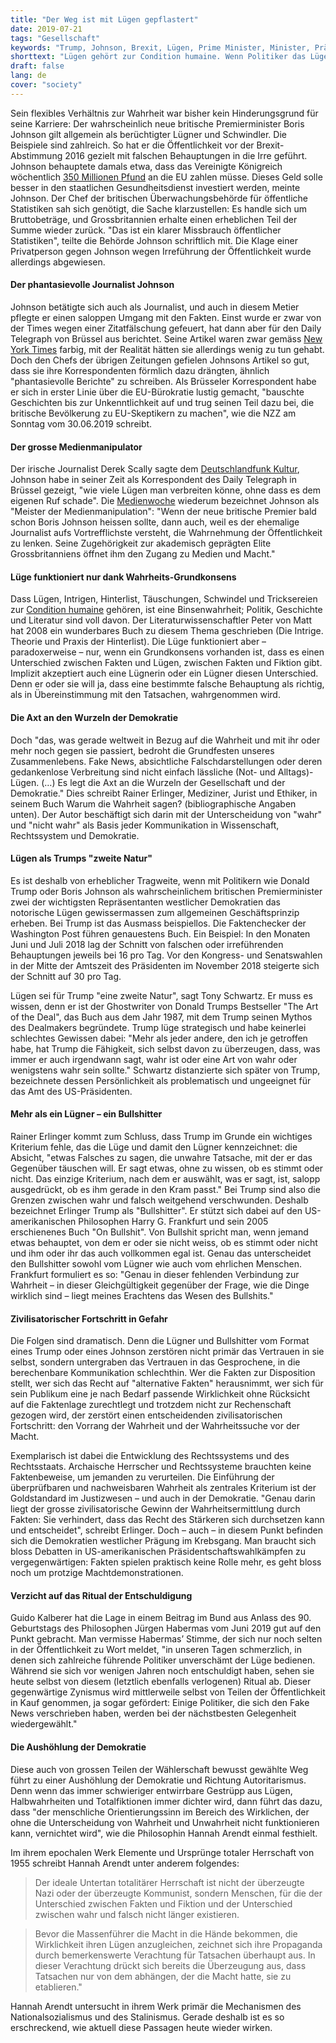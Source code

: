 ```yaml
---
title: "Der Weg ist mit Lügen gepflastert"
date: 2019-07-21
tags: "Gesellschaft"
keywords: "Trump, Johnson, Brexit, Lügen, Prime Minister, Minister, Präsident, USA, Krieg, Lügner"
shorttext: "Lügen gehört zur Condition humaine. Wenn Politiker das Lügen aber zum 'Geschäftsprinzip' erheben, ist die Demokratie in Gefahr."
draft: false
lang: de
cover: "society"
---
```


Sein flexibles Verhältnis zur Wahrheit war bisher kein Hinderungsgrund für seine Karriere: Der wahrscheinlich neue britische Premierminister Boris Johnson gilt allgemein als berüchtigter Lügner und Schwindler. Die Beispiele sind zahlreich. So hat er die Öffentlichkeit vor der Brexit-Abstimmung 2016 gezielt mit falschen Behauptungen in die Irre geführt. Johnson behauptete damals etwa, dass das Vereinigte Königreich wöchentlich [350 Millionen Pfund](https://www.manager-magazin.de/politik/europa/boris-johnson-droht-gerichtsprozess-wegen-luegen-bei-brexit-kampagne-a-1269103.html "Boris Johnson droht Prozess wegen Lügen zum Brexit") an die EU zahlen müsse. Dieses Geld solle besser in den staatlichen Gesundheitsdienst investiert werden, meinte Johnson. Der Chef der britischen Überwachungsbehörde für öffentliche Statistiken sah sich genötigt, die Sache klarzustellen: Es handle sich um Bruttobeträge, und Grossbritannien erhalte einen erheblichen Teil der Summe wieder zurück. "Das ist ein klarer Missbrauch öffentlicher Statistiken", teilte die Behörde Johnson schriftlich mit. Die Klage einer Privatperson gegen Johnson wegen Irreführung der Öffentlichkeit wurde allerdings abgewiesen.

#### Der phantasievolle Journalist Johnson

Johnson betätigte sich auch als Journalist, und auch in diesem Metier pflegte er einen saloppen Umgang mit den Fakten. Einst wurde er zwar von der Times wegen einer Zitatfälschung gefeuert, hat dann aber für den Daily Telegraph von Brüssel aus berichtet. Seine Artikel waren zwar gemäss [New York Times](https://www.nytimes.com/2016/06/22/opinion/who-is-to-blame-for-brexits-appeal-british-newspapers.html "Who Is to Blame for Brexit’s Appeal? British Newspapers") farbig, mit der Realität hätten sie allerdings wenig zu tun gehabt. Doch den Chefs der übrigen Zeitungen gefielen Johnsons Artikel so gut, dass sie ihre Korrespondenten förmlich dazu drängten, ähnlich "phantasievolle Berichte" zu schreiben. Als Brüsseler Korrespondent habe er sich in erster Linie über die EU-Bürokratie lustig gemacht, "bauschte Geschichten bis zur Unkenntlichkeit auf und trug seinen Teil dazu bei, die britische Bevölkerung zu EU-Skeptikern zu machen", wie die NZZ am Sonntag vom 30.06.2019 schreibt.

#### Der grosse Medienmanipulator

Der irische Journalist Derek Scally sagte dem [Deutschlandfunk Kultur](https://www.deutschlandfunkkultur.de/boris-johnson-und-donald-trump-alt-und-weiss-und-ohne-drang.2950.de.html?dram:article_id=451756 "Alt und weiß und ohne Drang zur Wahrheit"), Johnson habe in seiner Zeit als Korrespondent des Daily Telegraph in Brüssel gezeigt, "wie viele Lügen man verbreiten könne, ohne dass es dem eigenen Ruf schade". Die [Medienwoche](https://medienwoche.ch/2019/07/09/boris-johnson-der-ehemalige-journalist-als-meister-der-medienmanipulation/ "Boris Johnson, der ehemalige Journalist als Meister der Medienmanipulation") wiederum bezeichnet Johnson als "Meister der Medienmanipulation": "Wenn der neue britische Premier bald schon Boris Johnson heissen sollte, dann auch, weil es der ehemalige Journalist aufs Vortrefflichste versteht, die Wahrnehmung der Öffentlichkeit zu lenken. Seine Zugehörigkeit zur akademisch geprägten Elite Grossbritanniens öffnet ihm den Zugang zu Medien und Macht."

#### Lüge funktioniert nur dank Wahrheits-Grundkonsens

Dass Lügen, Intrigen, Hinterlist, Täuschungen, Schwindel und Tricksereien zur [Condition humaine](https://de.wikipedia.org/wiki/Conditio_humana "Conditio humana") gehören, ist eine Binsenwahrheit; Politik, Geschichte und Literatur sind voll davon. Der Literaturwissenschaftler Peter von Matt hat 2008 ein wunderbares Buch zu diesem Thema geschrieben (Die Intrige. Theorie und Praxis der Hinterlist). Die Lüge funktioniert aber – paradoxerweise – nur, wenn ein Grundkonsens vorhanden ist, dass es einen Unterschied zwischen Fakten und Lügen, zwischen Fakten und Fiktion gibt. Implizit akzeptiert auch eine Lügnerin oder ein Lügner diesen Unterschied. Denn er oder sie will ja, dass eine bestimmte falsche Behauptung als richtig, als in Übereinstimmung mit den Tatsachen, wahrgenommen wird.

#### Die Axt an den Wurzeln der Demokratie

Doch "das, was gerade weltweit in Bezug auf die Wahrheit und mit ihr oder mehr noch gegen sie passiert, bedroht die Grundfesten unseres Zusammenlebens. Fake News, absichtliche Falschdarstellungen oder deren gedankenlose Verbreitung sind nicht einfach lässliche (Not- und Alltags)-Lügen. (…) Es legt die Axt an die Wurzeln der Gesellschaft und der Demokratie." Dies schreibt Rainer Erlinger, Mediziner, Jurist und Ethiker, in seinem Buch Warum die Wahrheit sagen? (bibliographische Angaben unten). Der Autor beschäftigt sich darin mit der Unterscheidung von "wahr" und "nicht wahr" als Basis jeder Kommunikation in Wissenschaft, Rechtssystem und Demokratie.

#### Lügen als Trumps "zweite Natur"

Es ist deshalb von erheblicher Tragweite, wenn mit Politikern wie Donald Trump oder Boris Johnson als wahrscheinlichem britischen Premierminister zwei der wichtigsten Repräsentanten westlicher Demokratien das notorische Lügen gewissermassen zum allgemeinen Geschäftsprinzip erheben. Bei Trump ist das Ausmass beispiellos. Die Faktenchecker der Washington Post führen genauestens Buch. Ein Beispiel: In den Monaten Juni und Juli 2018 lag der Schnitt von falschen oder irreführenden Behauptungen jeweils bei 16 pro Tag. Vor den Kongress- und Senatswahlen in der Mitte der Amtszeit des Präsidenten im November 2018 steigerte sich der Schnitt auf 30 pro Tag.

Lügen sei für Trump "eine zweite Natur", sagt Tony Schwartz. Er muss es wissen, denn er ist der Ghostwriter von Donald Trumps Bestseller "The Art of the Deal", das Buch aus dem Jahr 1987, mit dem Trump seinen Mythos des Dealmakers begründete. Trump lüge strategisch und habe keinerlei schlechtes Gewissen dabei: "Mehr als jeder andere, den ich je getroffen habe, hat Trump die Fähigkeit, sich selbst davon zu überzeugen, dass, was immer er auch irgendwann sagt, wahr ist oder eine Art von wahr oder wenigstens wahr sein sollte." Schwartz distanzierte sich später von Trump, bezeichnete dessen Persönlichkeit als problematisch und ungeeignet für das Amt des US-Präsidenten.

#### Mehr als ein Lügner – ein Bullshitter

Rainer Erlinger kommt zum Schluss, dass Trump im Grunde ein wichtiges Kriterium fehle, das die Lüge und damit den Lügner kennzeichnet: die Absicht, "etwas Falsches zu sagen, die unwahre Tatsache, mit der er das Gegenüber täuschen will. Er sagt etwas, ohne zu wissen, ob es stimmt oder nicht. Das einzige Kriterium, nach dem er auswählt, was er sagt, ist, salopp ausgedrückt, ob es ihm gerade in den Kram passt." Bei Trump sind also die Grenzen zwischen wahr und falsch weitgehend verschwunden. Deshalb bezeichnet Erlinger Trump als "Bullshitter". Er stützt sich dabei auf den US-amerikanischen Philosophen Harry G. Frankfurt und sein 2005 erschienenes Buch "On Bullshit". Von Bullshit spricht man, wenn jemand etwas behauptet, von dem er oder sie nicht weiss, ob es stimmt oder nicht und ihm oder ihr das auch vollkommen egal ist. Genau das unterscheidet den Bullshitter sowohl vom Lügner wie auch vom ehrlichen Menschen. Frankfurt formuliert es so: "Genau in dieser fehlenden Verbindung zur Wahrheit – in dieser Gleichgültigkeit gegenüber der Frage, wie die Dinge wirklich sind – liegt meines Erachtens das Wesen des Bullshits."

#### Zivilisatorischer Fortschritt in Gefahr

Die Folgen sind dramatisch. Denn die Lügner und Bullshitter vom Format eines Trump oder eines Johnson zerstören nicht primär das Vertrauen in sie selbst, sondern untergraben das Vertrauen in das Gesprochene, in die berechenbare Kommunikation schlechthin. Wer die Fakten zur Disposition stellt, wer sich das Recht auf "alternative Fakten" herausnimmt, wer sich für sein Publikum eine je nach Bedarf passende Wirklichkeit ohne Rücksicht auf die Faktenlage zurechtlegt und trotzdem nicht zur Rechenschaft gezogen wird, der zerstört einen entscheidenden zivilisatorischen Fortschritt: den Vorrang der Wahrheit und der Wahrheitssuche vor der Macht.

Exemplarisch ist dabei die Entwicklung des Rechtssystems und des Rechtsstaats. Archaische Herrscher und Rechtssysteme brauchten keine Faktenbeweise, um jemanden zu verurteilen. Die Einführung der überprüfbaren und nachweisbaren Wahrheit als zentrales Kriterium ist der Goldstandard im Justizwesen – und auch in der Demokratie. "Genau darin liegt der grosse zivilisatorische Gewinn der Wahrheitsermittlung durch Fakten: Sie verhindert, dass das Recht des Stärkeren sich durchsetzen kann und entscheidet", schreibt Erlinger. Doch – auch – in diesem Punkt befinden sich die Demokratien westlicher Prägung im Krebsgang. Man braucht sich bloss Debatten in US-amerikanischen Präsidentschaftswahlkämpfen zu vergegenwärtigen: Fakten spielen praktisch keine Rolle mehr, es geht bloss noch um protzige Machtdemonstrationen.

#### Verzicht auf das Ritual der Entschuldigung

Guido Kalberer hat die Lage in einem Beitrag im Bund aus Anlass des 90. Geburtstags des Philosophen Jürgen Habermas vom Juni 2019 gut auf den Punkt gebracht. Man vermisse Habermas’ Stimme, der sich nur noch selten in der Öffentlichkeit zu Wort meldet, "in unseren Tagen schmerzlich, in denen sich zahlreiche führende Politiker unverschämt der Lüge bedienen. Während sie sich vor wenigen Jahren noch entschuldigt haben, sehen sie heute selbst von diesem (letztlich ebenfalls verlogenen) Ritual ab. Dieser gegenwärtige Zynismus wird mittlerweile selbst von Teilen der Öffentlichkeit in Kauf genommen, ja sogar gefördert: Einige Politiker, die sich den Fake News verschrieben haben, werden bei der nächstbesten Gelegenheit wiedergewählt."

#### Die Aushöhlung der Demokratie

Diese auch von grossen Teilen der Wählerschaft bewusst gewählte Weg führt zu einer Aushöhlung der Demokratie und Richtung Autoritarismus. Denn wenn das immer schwieriger entwirrbare Gestrüpp aus Lügen, Halbwahrheiten und Totalfiktionen immer dichter wird, dann führt das dazu, dass "der menschliche Orientierungssinn im Bereich des Wirklichen, der ohne die Unterscheidung von Wahrheit und Unwahrheit nicht funktionieren kann, vernichtet wird", wie die Philosophin Hannah Arendt einmal festhielt.

Im ihrem epochalen Werk Elemente und Ursprünge totaler Herrschaft von 1955 schreibt Hannah Arendt unter anderem folgendes:

> Der ideale Untertan totalitärer Herrschaft ist nicht der überzeugte Nazi oder der überzeugte Kommunist, sondern Menschen, für die der Unterschied zwischen Fakten und Fiktion und der Unterschied zwischen wahr und falsch nicht länger existieren.

> Bevor die Massenführer die Macht in die Hände bekommen, die Wirklichkeit ihren Lügen anzugleichen, zeichnet sich ihre Propaganda durch bemerkenswerte Verachtung für Tatsachen überhaupt aus. In dieser Verachtung drückt sich bereits die Überzeugung aus, dass Tatsachen nur von dem abhängen, der die Macht hatte, sie zu etablieren."

Hannah Arendt untersucht in ihrem Werk primär die Mechanismen des Nationalsozialismus und des Stalinismus. Gerade deshalb ist es so erschreckend, wie aktuell diese Passagen heute wieder wirken.

